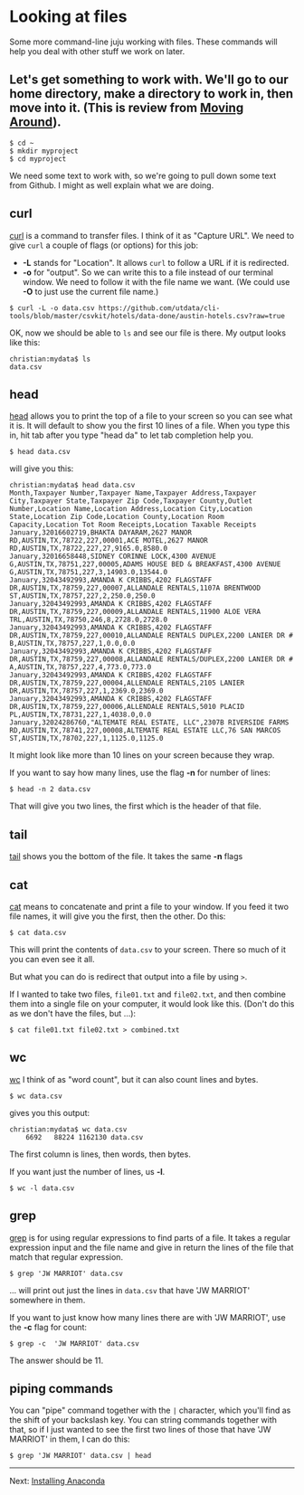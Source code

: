 Looking at files
=================

Some more command-line juju working with files. These commands will help you deal with other stuff we work on later.

## Let's get something to work with. We'll go to our home directory, make a directory to work in, then move into it. (This is review from [Moving Around](MovingAround.md)).

```
$ cd ~
$ mkdir myproject
$ cd myproject
```

We need some text to work with, so we're going to pull down some text from Github. I might as well explain what we are doing.

## curl

[curl](http://man.cx/curl) is a command to transfer files. I think of it as "Capture URL". We need to give `curl` a couple of flags (or options) for this job:

* **-L** stands for "Location". It allows `curl` to follow a URL if it is redirected.
* **-o** for "output". So we can write this to a file instead of our terminal window. We need to follow it with the file name we want. (We could use **-O** to just use the current file name.)

`$ curl -L -o data.csv https://github.com/utdata/cli-tools/blob/master/csvkit/hotels/data-done/austin-hotels.csv?raw=true`

OK, now we should be able to `ls` and see our file is there. My output looks like this:

```
christian:mydata$ ls
data.csv
```

## head

[head](http://man.cx/head) allows you to print the top of a file to your screen so you can see what it is. It will default to show you the first 10 lines of a file. When you type this in, hit tab after you type "head da" to let tab completion help you.

`$ head data.csv`

will give you this:

```
christian:mydata$ head data.csv
Month,Taxpayer Number,Taxpayer Name,Taxpayer Address,Taxpayer City,Taxpayer State,Taxpayer Zip Code,Taxpayer County,Outlet Number,Location Name,Location Address,Location City,Location State,Location Zip Code,Location County,Location Room Capacity,Location Tot Room Receipts,Location Taxable Receipts
January,32016602719,BHAKTA DAYARAM,2627 MANOR RD,AUSTIN,TX,78722,227,00001,ACE MOTEL,2627 MANOR RD,AUSTIN,TX,78722,227,27,9165.0,8580.0
January,32016658448,SIDNEY CORINNE LOCK,4300 AVENUE G,AUSTIN,TX,78751,227,00005,ADAMS HOUSE BED & BREAKFAST,4300 AVENUE G,AUSTIN,TX,78751,227,3,14903.0,13544.0
January,32043492993,AMANDA K CRIBBS,4202 FLAGSTAFF DR,AUSTIN,TX,78759,227,00007,ALLANDALE RENTALS,1107A BRENTWOOD ST,AUSTIN,TX,78757,227,2,250.0,250.0
January,32043492993,AMANDA K CRIBBS,4202 FLAGSTAFF DR,AUSTIN,TX,78759,227,00009,ALLANDALE RENTALS,11900 ALOE VERA TRL,AUSTIN,TX,78750,246,8,2728.0,2728.0
January,32043492993,AMANDA K CRIBBS,4202 FLAGSTAFF DR,AUSTIN,TX,78759,227,00010,ALLANDALE RENTALS DUPLEX,2200 LANIER DR # B,AUSTIN,TX,78757,227,1,0.0,0.0
January,32043492993,AMANDA K CRIBBS,4202 FLAGSTAFF DR,AUSTIN,TX,78759,227,00008,ALLANDALE RENTALS/DUPLEX,2200 LANIER DR # A,AUSTIN,TX,78757,227,4,773.0,773.0
January,32043492993,AMANDA K CRIBBS,4202 FLAGSTAFF DR,AUSTIN,TX,78759,227,00004,ALLENDALE RENTALS,2105 LANIER DR,AUSTIN,TX,78757,227,1,2369.0,2369.0
January,32043492993,AMANDA K CRIBBS,4202 FLAGSTAFF DR,AUSTIN,TX,78759,227,00006,ALLENDALE RENTALS,5010 PLACID PL,AUSTIN,TX,78731,227,1,4038.0,0.0
January,32024286760,"ALTEMATE REAL ESTATE, LLC",2307B RIVERSIDE FARMS RD,AUSTIN,TX,78741,227,00008,ALTEMATE REAL ESTATE LLC,76 SAN MARCOS ST,AUSTIN,TX,78702,227,1,1125.0,1125.0
```

It might look like more than 10 lines on your screen because they wrap.

If you want to say how many lines, use the flag **-n** for number of lines:

`$ head -n 2 data.csv`

That will give you two lines, the first which is the header of that file.

## tail

[tail](http://man.cx/tail) shows you the bottom of the file. It takes the same **-n** flags

## cat

[cat](http://man.cx/cat) means to concatenate and print a file to your window. If you feed it two file names, it will give you the first, then the other. Do this:

`$ cat data.csv`

This will print the contents of `data.csv` to your screen. There so much of it you can even see it all.

But what you can do is redirect that output into a file by using `>`.

If I wanted to take two files, `file01.txt` and `file02.txt`, and then combine them into a single file on your computer, it would look like this. (Don't do this as we don't have the files, but ...):

`$ cat file01.txt file02.txt > combined.txt`

## wc

[wc](http://man.cx/wc) I think of as "word count", but it can also count lines and bytes.

`$ wc data.csv`

gives you this output:

```
christian:mydata$ wc data.csv
    6692   88224 1162130 data.csv
```

The first column is lines, then words, then bytes.

If you want just the number of lines, us **-l**.

`$ wc -l data.csv`

## grep

[grep](http://man.cx/grep) is for using regular expressions to find parts of a file. It takes a regular expression input and the file name and give in return the lines of the file that match that regular expression.

`$ grep 'JW MARRIOT' data.csv`

... will print out just the lines in `data.csv` that have 'JW MARRIOT' somewhere in them.

If you want to just know how many lines there are with 'JW MARRIOT', use the **-c** flag for count:

`$ grep -c  'JW MARRIOT' data.csv`

The answer should be 11.

## piping commands

You can "pipe" command together with the `|` character, which you'll find as the shift of your backslash key. You can string commands together with that, so if I just wanted to see the first two lines of those that have 'JW MARRIOT' in them, I can do this:

`$ grep 'JW MARRIOT' data.csv | head`

----

Next: [Installing Anaconda](IntroToAnaconda.md)
